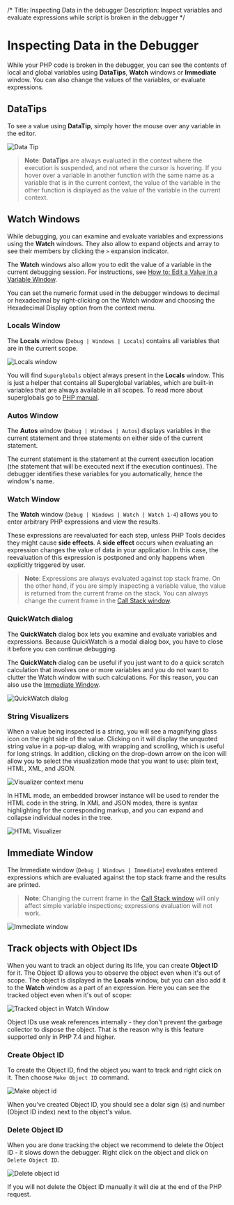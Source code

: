 /*
Title: Inspecting Data in the debugger
Description: Inspect variables and evaluate expressions while script is broken in the debugger
*/

# Inspecting Data in the Debugger

While your PHP code is broken in the debugger, you can see the contents of local and global variables using **DataTips**, **Watch** windows or **Immediate** window. You can also change the values of the variables, or evaluate expressions.

## DataTips

To see a value using **DataTip**, simply hover the mouse over any variable in the editor.

![Data Tip](imgs/datatip.png)

> **Note**: **DataTips** are always evaluated in the context where the execution is suspended, and not where the cursor is hovering. If you hover over a variable in another function with the same name as a variable that is in the current context, the value of the variable in the other function is displayed as the value of the variable in the current context.

## Watch Windows

While debugging, you can examine and evaluate variables and expressions using the **Watch** windows. They also allow to expand objects and array to see their members by clicking the `>` expansion indicator.

The **Watch** windows also allow you to edit the value of a variable in the current debugging session. For instructions, see [How to: Edit a Value in a Variable Window](https://msdn.microsoft.com/en-us/library/bhawk8xd.aspx).

You can set the numeric format used in the debugger windows to decimal or hexadecimal by right-clicking on the Watch window and choosing the Hexadecimal Display option from the context menu.

### Locals Window

The **Locals** window (`Debug | Windows | Locals`) contains all variables that are in the current scope.

![Locals window](imgs/locals-window.png)

You will find `Superglobals` object always present in the **Locals** window. This is just a helper that contains all Superglobal variables, which are built-in variables that are always available in all scopes. To read more about superglobals go to [PHP manual](http://php.net/manual/en/language.variables.superglobals.php).

### Autos Window

The **Autos** window (`Debug | Windows | Autos`) displays variables in the current statement and three statements on either side of the current statement.

The current statement is the statement at the current execution location (the statement that will be executed next if the execution continues). The debugger identifies these variables for you automatically, hence the window's name.

### Watch Window

The **Watch** window (`Debug | Windows | Watch | Watch 1-4`) allows you to enter arbitrary PHP expressions and view the results. 

These expressions are reevaluated for each step, unless PHP Tools decides they might cause **side effects**. A **side effect** occurs when evaluating an expression changes the value of data in your application. In this case, the reevaluation of this expression is postponed and only happens when explicitly triggered by user.

> **Note**: Expressions are always evaluated against top stack frame. On the other hand, if you are simply inspecting a variable value, the value is returned from the current frame on the stack. You can always change the current frame in the [Call Stack window](callstack).

### QuickWatch dialog

The **QuickWatch** dialog box lets you examine and evaluate variables and expressions. Because QuickWatch is a modal dialog box, you have to close it before you can continue debugging.

The **QuickWatch** dialog can be useful if you just want to do a quick scratch calculation that involves one or more variables and you do not want to clutter the Watch window with such calculations. For this reason, you can also use the [Immediate Window](#immediate-window).

![QuickWatch dialog](imgs/quick-watch.png)

### String Visualizers

When a value being inspected is a string, you will see a magnifying glass icon on the right side of the value. Clicking on it will display the unquoted string value in a pop-up dialog, with wrapping and scrolling, which is useful for long strings. In addition, clicking on the drop-down arrow on the icon will allow you to select the visualization mode that you want to use: plain text, HTML, XML, and JSON.

![Visualizer context menu](imgs\visualizer-menu.png)

In HTML mode, an embedded browser instance will be used to render the HTML code in the string. In XML and JSON modes, there is syntax highlighting for the corresponding markup, and you can expand and collapse individual nodes in the tree.

![HTML Visualizer](imgs\html-visualizer.png)

## Immediate Window

The Immediate window (`Debug | Windows | Immediate`) evaluates entered expressions which are evaluated against the top stack frame and the results are printed.

> **Note**: Changing the current frame in the [Call Stack window](callstack) will only affect simple variable inspections; expressions evaluation will not work.

![Immediate window](imgs\immediate-window.png)

## Track objects with Object IDs

When you want to track an object during its life, you can create **Object ID** for it. The Object ID allows you to observe the object even when it's out of scope. The object is displayed in the **Locals** window, but you can also add it to the **Watch** window as a part of an expression. Here you can see the tracked object even when it's out of scope:

![Tracked object in Watch Window](imgs\object-id.png)

Object IDs use weak references internally - they don't prevent the garbage collector to dispose the object. That is the reason why is this feature supported only in PHP 7.4 and higher.

### Create Object ID

To create the Object ID, find the object you want to track and right click on it. Then choose `Make Object ID` command.

![Make object id](imgs\make-object-id.png)

When you've created Object ID, you should see a dolar sign (`$`) and number (Object ID index) next to the object's value.

### Delete Object ID

When you are done tracking the object we recommend to delete the Object ID - it slows down the debugger. Right click on the object and click on `Delete Object ID`.

![Delete object id](imgs\delete-object-id.png)

If you will not delete the Object ID manually it will die at the end of the PHP request.
